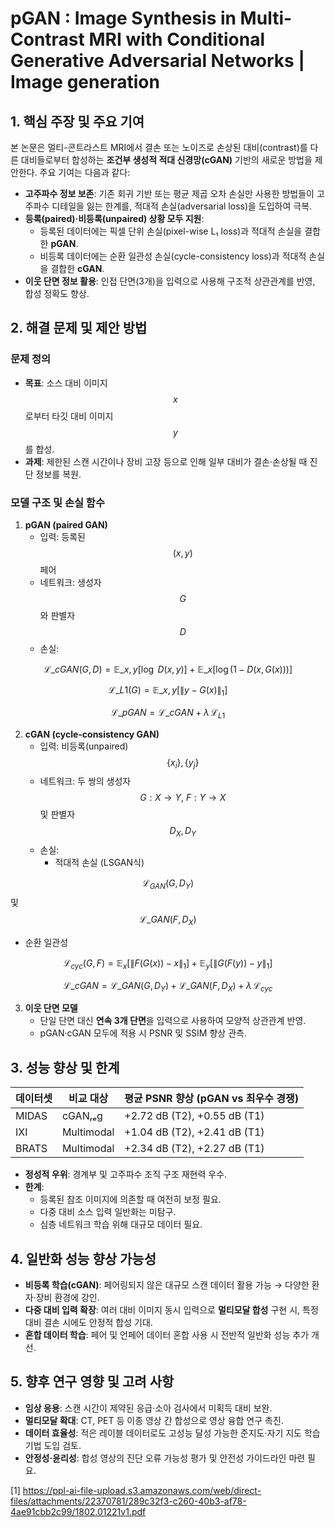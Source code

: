 # pGAN : Image Synthesis in Multi-Contrast MRI with Conditional Generative Adversarial Networks | Image generation

## 1. 핵심 주장 및 주요 기여  
본 논문은 멀티-콘트라스트 MRI에서 결손 또는 노이즈로 손상된 대비(contrast)를 다른 대비들로부터 합성하는 **조건부 생성적 적대 신경망(cGAN)** 기반의 새로운 방법을 제안한다. 주요 기여는 다음과 같다:  
- **고주파수 정보 보존**: 기존 회귀 기반 또는 평균 제곱 오차 손실만 사용한 방법들이 고주파수 디테일을 잃는 한계를, 적대적 손실(adversarial loss)을 도입하여 극복.  
- **등록(paired)·비등록(unpaired) 상황 모두 지원**:  
  - 등록된 데이터에는 픽셀 단위 손실(pixel-wise L₁ loss)과 적대적 손실을 결합한 **pGAN**.  
  - 비등록 데이터에는 순환 일관성 손실(cycle-consistency loss)과 적대적 손실을 결합한 **cGAN**.  
- **이웃 단면 정보 활용**: 인접 단면(3개)을 입력으로 사용해 구조적 상관관계를 반영, 합성 정확도 향상.  

## 2. 해결 문제 및 제안 방법  

### 문제 정의  
- **목표**: 소스 대비 이미지 $$x$$로부터 타깃 대비 이미지 $$y$$를 합성.  
- **과제**: 제한된 스캔 시간이나 장비 고장 등으로 인해 일부 대비가 결손·손상될 때 진단 정보를 복원.

### 모델 구조 및 손실 함수  
1. **pGAN (paired GAN)**  
   - 입력: 등록된 $$(x,y)$$ 페어  
   - 네트워크: 생성자 $$G$$와 판별자 $$D$$  
   - 손실:
   
  $$
       \mathcal{L}\_{cGAN}(G,D)
       = \mathbb{E}\_{x,y}[\log\ D(x,y)] + \mathbb{E}\_{x}[\log(1 - D(x, G(x)))]
  $$
      
  $$
       \mathcal{L}\_{L1}(G)
       = \mathbb{E}\_{x,y}[\|y - G(x)\|_{1}]
  $$
     
  $$
       \mathcal{L}\_{pGAN} = \mathcal{L}\_{cGAN} + \lambda\,\mathcal{L}_{L1}
  $$  

2. **cGAN (cycle-consistency GAN)**  
   - 입력: 비등록(unpaired) $$\{x_i\}, \{y_j\}$$  
   - 네트워크: 두 쌍의 생성자 $$G: X\to Y,\ F: Y\to X$$ 및 판별자 $$D_X,D_Y$$  
   - 손실:  
     - 적대적 손실 (LSGAN식)
      
  $$\mathcal{L}_{GAN}(G,D_Y)$$ 및 $$\mathcal{L}\_{GAN}(F,D_X)$$  

   - 순환 일관성 
     
  $$\mathcal{L}_{cyc}(G,F) = \mathbb{E}_x[\|F(G(x)) - x\|_1] + \mathbb{E}_y[\|G(F(y)) - y\|_1]$$  
  
  $$
    \mathcal{L}\_{cGAN} = \mathcal{L}\_{GAN}(G,D_Y) + \mathcal{L}\_{GAN}(F,D_X) + \lambda\,\mathcal{L}_{cyc}
  $$

3. **이웃 단면 모델**  
   - 단일 단면 대신 **연속 3개 단면**을 입력으로 사용하여 모양적 상관관계 반영.  
   - pGAN·cGAN 모두에 적용 시 PSNR 및 SSIM 향상 관측.

## 3. 성능 향상 및 한계  

| 데이터셋 | 비교 대상      | 평균 PSNR 향상 (pGAN vs 최우수 경쟁) |
|----------|---------------|-----------------------------------|
| MIDAS    | cGANᵣₑg       | +2.72 dB (T2), +0.55 dB (T1)      |
| IXI      | Multimodal    | +1.04 dB (T2), +2.41 dB (T1)      |
| BRATS    | Multimodal    | +2.34 dB (T2), +2.27 dB (T1)      |

- **정성적 우위**: 경계부 및 고주파수 조직 구조 재현력 우수.  
- **한계**:  
  - 등록된 참조 이미지에 의존할 때 여전히 보정 필요.  
  - 다중 대비 소스 입력 일반화는 미탐구.  
  - 심층 네트워크 학습 위해 대규모 데이터 필요.

## 4. 일반화 성능 향상 가능성  
- **비등록 학습(cGAN)**: 페어링되지 않은 대규모 스캔 데이터 활용 가능 → 다양한 환자·장비 환경에 강인.  
- **다중 대비 입력 확장**: 여러 대비 이미지 동시 입력으로 **멀티모달 합성** 구현 시, 특정 대비 결손 시에도 안정적 합성 기대.  
- **혼합 데이터 학습**: 페어 및 언페어 데이터 혼합 사용 시 전반적 일반화 성능 추가 개선.

## 5. 향후 연구 영향 및 고려 사항  
- **임상 응용**: 스캔 시간이 제약된 응급·소아 검사에서 미획득 대비 보완.  
- **멀티모달 확대**: CT, PET 등 이종 영상 간 합성으로 영상 융합 연구 촉진.  
- **데이터 효율성**: 적은 레이블 데이터로도 고성능 달성 가능한 준지도·자기 지도 학습 기법 도입 검토.  
- **안정성·윤리성**: 합성 영상의 진단 오류 가능성 평가 및 안전성 가이드라인 마련 필요.

[1] https://ppl-ai-file-upload.s3.amazonaws.com/web/direct-files/attachments/22370781/289c32f3-c260-40b3-af78-4ae91cbb2c99/1802.01221v1.pdf
